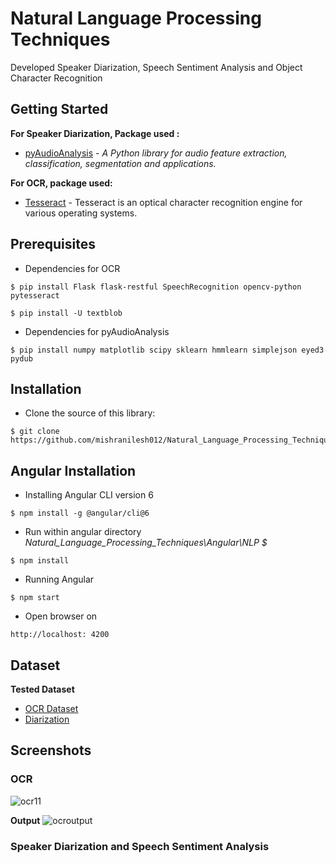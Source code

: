 # Natural Language Processing Techniques


Developed Speaker Diarization, Speech Sentiment Analysis and Object Character Recognition

## Getting Started

**For Speaker Diarization,  Package used :**
* [pyAudioAnalysis](https://github.com/tyiannak/pyAudioAnalysis) - *A Python library for audio feature extraction, classification, segmentation and applications.*
 
**For OCR, package used:**
* [Tesseract](https://github.com/tesseract-ocr/tesseract/wiki) - Tesseract is an optical character recognition engine for various operating systems.

## Prerequisites

* Dependencies for OCR
```
$ pip install Flask flask-restful SpeechRecognition opencv-python pytesseract

$ pip install -U textblob
```
* Dependencies for pyAudioAnalysis
```
$ pip install numpy matplotlib scipy sklearn hmmlearn simplejson eyed3 pydub
```

## Installation

* Clone the source of this library:

```
$ git clone https://github.com/mishranilesh012/Natural_Language_Processing_Techniques.git
```

## Angular Installation

* Installing Angular CLI version 6
```
$ npm install -g @angular/cli@6
```

* Run within angular directory *Natural_Language_Processing_Techniques\Angular\NLP $*
```
$ npm install
```
* Running Angular 
```
$ npm start
```
* Open browser on 
```
http://localhost: 4200
``` 


## Dataset
**Tested Dataset**

* [OCR Dataset](https://github.com/mishranilesh012/Natural_Language_Processing_Techniques/tree/master/Dataset/OCR%20Dataset)
* [Diarization](https://github.com/mishranilesh012/Natural_Language_Processing_Techniques/tree/master/Dataset/Diarization)


## Screenshots
### OCR
![ocr11](https://user-images.githubusercontent.com/31385418/55680623-cf8bd380-58d0-11e9-98f1-e8ae747a97f6.png)

**Output**
![ocroutput](https://user-images.githubusercontent.com/31385418/55680638-1a0d5000-58d1-11e9-8466-7c9199427412.JPG)

### Speaker Diarization and Speech Sentiment Analysis
